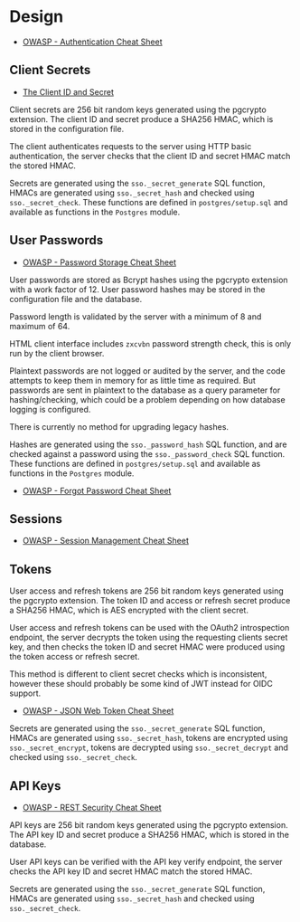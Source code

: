 # Design

-  [OWASP - Authentication Cheat Sheet](https://cheatsheetseries.owasp.org/cheatsheets/Authentication_Cheat_Sheet.html)

## Client Secrets

-   [The Client ID and Secret](https://www.oauth.com/oauth2-servers/client-registration/client-id-secret/)

Client secrets are 256 bit random keys generated using the pgcrypto extension. The client ID and secret produce a SHA256 HMAC, which is stored in the configuration file.

The client authenticates requests to the server using HTTP basic authentication, the server checks that the client ID and secret HMAC match the stored HMAC.

Secrets are generated using the `sso._secret_generate` SQL function, HMACs are generated using `sso._secret_hash` and checked using `sso._secret_check`. These functions are defined in `postgres/setup.sql` and available as functions in the `Postgres` module.

## User Passwords

-   [OWASP - Password Storage Cheat Sheet](https://cheatsheetseries.owasp.org/cheatsheets/Password_Storage_Cheat_Sheet.html)

User passwords are stored as Bcrypt hashes using the pgcrypto extension with a work factor of 12. User password hashes may be stored in the configuration file and the database.

Password length is validated by the server with a minimum of 8 and maximum of 64.

HTML client interface includes `zxcvbn` password strength check, this is only run by the client browser.

Plaintext passwords are not logged or audited by the server, and the code attempts to keep them in memory for as little time as required. But passwords are sent in plaintext to the database as a query parameter for hashing/checking, which could be a problem depending on how database logging is configured.

There is currently no method for upgrading legacy hashes.

Hashes are generated using the `sso._password_hash` SQL function, and are checked against a password using the `sso._password_check` SQL function. These functions are defined in `postgres/setup.sql` and available as functions in the `Postgres` module.

<!-- todo: Use peppering/pre-hashing? -->
<!-- todo: Legacy hash upgrade mechanism -->

-   [OWASP - Forgot Password Cheat Sheet](https://cheatsheetseries.owasp.org/cheatsheets/Forgot_Password_Cheat_Sheet.html)

<!-- todo: Urls are https or localhost -->

## Sessions

-   [OWASP - Session Management Cheat Sheet](https://cheatsheetseries.owasp.org/cheatsheets/Session_Management_Cheat_Sheet.html)

## Tokens

User access and refresh tokens are 256 bit random keys generated using the pgcrypto extension. The token ID and access or refresh secret produce a SHA256 HMAC, which is AES encrypted with the client secret.

User access and refresh tokens can be used with the OAuth2 introspection endpoint, the server decrypts the token using the requesting clients secret key, and then checks the token ID and secret HMAC were produced using the token access or refresh secret.

This method is different to client secret checks which is inconsistent, however these should probably be some kind of JWT instead for OIDC support.

-   [OWASP - JSON Web Token Cheat Sheet](https://cheatsheetseries.owasp.org/cheatsheets/JSON_Web_Token_for_Java_Cheat_Sheet.html)

Secrets are generated using the `sso._secret_generate` SQL function, HMACs are generated using `sso._secret_hash`, tokens are encrypted using `sso._secret_encrypt`, tokens are decrypted using `sso._secret_decrypt` and checked using `sso._secret_check`.

## API Keys

-   [OWASP - REST Security Cheat Sheet](https://cheatsheetseries.owasp.org/cheatsheets/REST_Security_Cheat_Sheet.html)

API keys are 256 bit random keys generated using the pgcrypto extension. The API key ID and secret produce a SHA256 HMAC, which is stored in the database.

User API keys can be verified with the API key verify endpoint, the server checks the API key ID and secret HMAC match the stored HMAC.

Secrets are generated using the `sso._secret_generate` SQL function, HMACs are generated using `sso._secret_hash` and checked using `sso._secret_check`.
